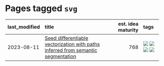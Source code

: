 # Pages tagged `svg`

|last_modified|title|est. idea maturity|tags
|:---|:---|---:|:---|
|2023-08-11|[Seed differentiable vectorization with paths inferred from semantic segmentation](../vectorize_anything.md)|768|[![](https://img.shields.io/badge/tag-experimental-6013c8)](../tags/experimental.md) [![](https://img.shields.io/badge/tag-segmentation-fae99e)](../tags/segmentation.md) [![](https://img.shields.io/badge/tag-svg-67053)](../tags/svg.md) [![](https://img.shields.io/badge/tag-tooling-d5ffe)](../tags/tooling.md)|
